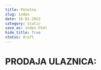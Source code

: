 ```yaml
---
title: Početna
slug: index
date: 16-01-2022
category: static
save_as: index.html
hide_title: True
status: draft
---
```


<div class="container">
	<h1>PRODAJA ULAZNICA:</h1><br>
	<div id="flipdown" class="flipdown flipdown__theme-light"> </div>
</div>
